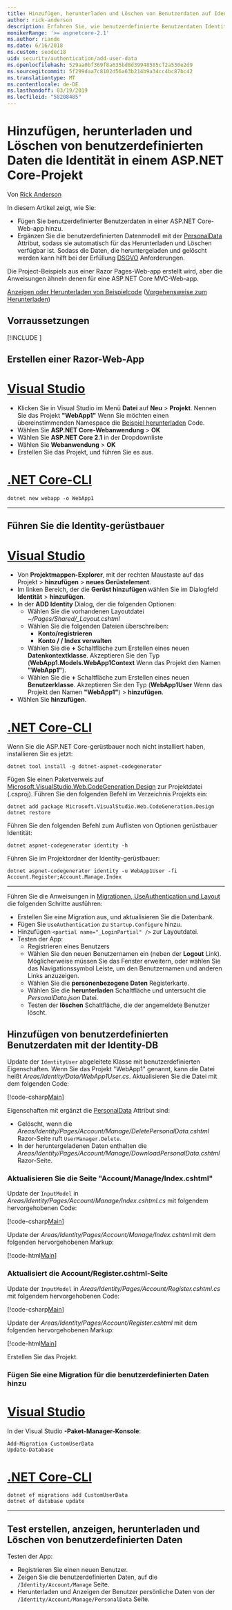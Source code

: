```yaml
---
title: Hinzufügen, herunterladen und Löschen von Benutzerdaten auf Identität in einem ASP.NET Core-Projekt
author: rick-anderson
description: Erfahren Sie, wie benutzerdefinierte Benutzerdaten Identität in einem ASP.NET Core-Projekt hinzugefügt. Löschen von Daten pro DSGVO.
monikerRange: '>= aspnetcore-2.1'
ms.author: riande
ms.date: 6/16/2018
ms.custom: seodec18
uid: security/authentication/add-user-data
ms.openlocfilehash: 529aa0bf369f8a635bd8d39948585cf2a530e2d9
ms.sourcegitcommit: 5f299daa7c8102d56a63b214b9a34cc4bc87bc42
ms.translationtype: MT
ms.contentlocale: de-DE
ms.lasthandoff: 03/19/2019
ms.locfileid: "58208485"
---
```

# <a name="add-download-and-delete-custom-user-data-to-identity-in-an-aspnet-core-project"></a>Hinzufügen, herunterladen und Löschen von benutzerdefinierten Daten die Identität in einem ASP.NET Core-Projekt

Von [Rick Anderson](https://twitter.com/RickAndMSFT)

In diesem Artikel zeigt, wie Sie:

* Fügen Sie benutzerdefinierter Benutzerdaten in einer ASP.NET Core-Web-app hinzu.
* Ergänzen Sie die benutzerdefinierten Datenmodell mit der [PersonalData](/dotnet/api/microsoft.aspnetcore.identity.personaldataattribute?view=aspnetcore-2.1) Attribut, sodass sie automatisch für das Herunterladen und Löschen verfügbar ist. Sodass die Daten, die heruntergeladen und gelöscht werden kann hilft bei der Erfüllung [DSGVO](xref:security/gdpr) Anforderungen.

Die Project-Beispiels aus einer Razor Pages-Web-app erstellt wird, aber die Anweisungen ähneln denen für eine ASP.NET Core MVC-Web-app.

[Anzeigen oder Herunterladen von Beispielcode](https://github.com/aspnet/Docs/tree/live/aspnetcore/security/authentication/add-user-data/sample) ([Vorgehensweise zum Herunterladen](xref:index#how-to-download-a-sample))

## <a name="prerequisites"></a>Vorraussetzungen

[!INCLUDE [](~/includes/2.1-SDK.md)]

## <a name="create-a-razor-web-app"></a>Erstellen einer Razor-Web-App

# <a name="visual-studiotabvisual-studio"></a>[Visual Studio](#tab/visual-studio)

* Klicken Sie in Visual Studio im Menü **Datei** auf **Neu** > **Projekt**. Nennen Sie das Projekt **"WebApp1"** Wenn Sie möchten einen übereinstimmenden Namespace die [Beispiel herunterladen](https://github.com/aspnet/Docs/tree/live/aspnetcore/security/authentication/add-user-data/sample) Code.
* Wählen Sie **ASP.NET Core-Webanwendung** > **OK**
* Wählen Sie **ASP.NET Core 2.1** in der Dropdownliste
* Wählen Sie **Webanwendung**  > **OK**
* Erstellen Sie das Projekt, und führen Sie es aus.

# <a name="net-core-clitabnetcore-cli"></a>[.NET Core-CLI](#tab/netcore-cli)

```cli
dotnet new webapp -o WebApp1
```

---

## <a name="run-the-identity-scaffolder"></a>Führen Sie die Identity-gerüstbauer

# <a name="visual-studiotabvisual-studio"></a>[Visual Studio](#tab/visual-studio)

* Von **Projektmappen-Explorer**, mit der rechten Maustaste auf das Projekt > **hinzufügen** > **neues Gerüstelement**.
* Im linken Bereich, der die **Gerüst hinzufügen** wählen Sie im Dialogfeld **Identität** > **hinzufügen**.
* In der **ADD Identity** Dialog, der die folgenden Optionen:
  * Wählen Sie die vorhandenen Layoutdatei *~/Pages/Shared/_Layout.cshtml*
  * Wählen Sie die folgenden Dateien überschreiben:
    * **Konto/registrieren**
    * **Konto / / Index verwalten**
  * Wählen Sie die **+** Schaltfläche zum Erstellen eines neuen **Datenkontextklasse**. Akzeptieren Sie den Typ (**WebApp1.Models.WebApp1Context** Wenn das Projekt den Namen **"WebApp1"**).
  * Wählen Sie die **+** Schaltfläche zum Erstellen eines neuen **Benutzerklasse**. Akzeptieren Sie den Typ (**WebApp1User** Wenn das Projekt den Namen **"WebApp1"**) > **hinzufügen**.
* Wählen Sie **hinzufügen**.

# <a name="net-core-clitabnetcore-cli"></a>[.NET Core-CLI](#tab/netcore-cli)

Wenn Sie die ASP.NET Core-gerüstbauer noch nicht installiert haben, installieren Sie es jetzt:

```cli
dotnet tool install -g dotnet-aspnet-codegenerator
```

Fügen Sie einen Paketverweis auf [Microsoft.VisualStudio.Web.CodeGeneration.Design](https://www.nuget.org/packages/Microsoft.VisualStudio.Web.CodeGeneration.Design/) zur Projektdatei (.csproj). Führen Sie den folgenden Befehl im Verzeichnis Projekts ein:

```cli
dotnet add package Microsoft.VisualStudio.Web.CodeGeneration.Design
dotnet restore
```

Führen Sie den folgenden Befehl zum Auflisten von Optionen gerüstbauer Identität:

```cli
dotnet aspnet-codegenerator identity -h
```

Führen Sie im Projektordner der Identity-gerüstbauer:

```cli
dotnet aspnet-codegenerator identity -u WebApp1User -fi Account.Register;Account.Manage.Index
```

---

Führen Sie die Anweisungen in [Migrationen, UseAuthentication und Layout](xref:security/authentication/scaffold-identity#efm) die folgenden Schritte ausführen:

* Erstellen Sie eine Migration aus, und aktualisieren Sie die Datenbank.
* Fügen Sie `UseAuthentication` zu `Startup.Configure` hinzu.
* Hinzufügen `<partial name="_LoginPartial" />` zur Layoutdatei.
* Testen der App:
  * Registrieren eines Benutzers
  * Wählen Sie den neuen Benutzernamen ein (neben der **Logout** Link). Möglicherweise müssen Sie das Fenster erweitern, oder wählen Sie das Navigationssymbol Leiste, um den Benutzernamen und anderen Links anzuzeigen.
  * Wählen Sie die **personenbezogene Daten** Registerkarte.
  * Wählen Sie die **herunterladen** Schaltfläche und untersucht die *PersonalData.json* Datei.
  * Testen der **löschen** Schaltfläche, die der angemeldete Benutzer löscht.

## <a name="add-custom-user-data-to-the-identity-db"></a>Hinzufügen von benutzerdefinierten Benutzerdaten mit der Identity-DB

Update der `IdentityUser` abgeleitete Klasse mit benutzerdefinierten Eigenschaften. Wenn Sie das Projekt "WebApp1" genannt, kann die Datei heißt *Areas/Identity/Data/WebApp1User.cs*. Aktualisieren Sie die Datei mit dem folgenden Code:

[!code-csharp[Main](add-user-data/sample/Areas/Identity/Data/WebApp1User.cs)]

Eigenschaften mit ergänzt die [PersonalData](/dotnet/api/microsoft.aspnetcore.identity.personaldataattribute?view=aspnetcore-2.1) Attribut sind:

* Gelöscht, wenn die *Areas/Identity/Pages/Account/Manage/DeletePersonalData.cshtml* Razor-Seite ruft `UserManager.Delete`.
* In der heruntergeladenen Daten enthalten die *Areas/Identity/Pages/Account/Manage/DownloadPersonalData.cshtml* Razor-Seite.

### <a name="update-the-accountmanageindexcshtml-page"></a>Aktualisieren Sie die Seite "Account/Manage/Index.cshtml"

Update der `InputModel` in *Areas/Identity/Pages/Account/Manage/Index.cshtml.cs* mit folgendem hervorgehobenen Code:

[!code-csharp[Main](add-user-data/sample/Areas/Identity/Pages/Account/Manage/Index.cshtml.cs?name=snippet&highlight=28-36,63-64,87-95,120)]

Update der *Areas/Identity/Pages/Account/Manage/Index.cshtml* mit dem folgenden hervorgehobenen Markup:

[!code-html[Main](add-user-data/sample/Areas/Identity/Pages/Account/Manage/Index.cshtml?highlight=34-41)]

### <a name="update-the-accountregistercshtml-page"></a>Aktualisiert die Account/Register.cshtml-Seite

Update der `InputModel` in *Areas/Identity/Pages/Account/Register.cshtml.cs* mit folgendem hervorgehobenen Code:

[!code-csharp[Main](add-user-data/sample/Areas/Identity/Pages/Account/Register.cshtml.cs?name=snippet&highlight=8-16,43,44)]

Update der *Areas/Identity/Pages/Account/Register.cshtml* mit dem folgenden hervorgehobenen Markup:

[!code-html[Main](add-user-data/sample/Areas/Identity/Pages/Account/Register.cshtml?highlight=16-25)]

Erstellen Sie das Projekt.

### <a name="add-a-migration-for-the-custom-user-data"></a>Fügen Sie eine Migration für die benutzerdefinierten Daten hinzu

# <a name="visual-studiotabvisual-studio"></a>[Visual Studio](#tab/visual-studio)

In der Visual Studio **-Paket-Manager-Konsole**:

```PMC
Add-Migration CustomUserData
Update-Database
```

# <a name="net-core-clitabnetcore-cli"></a>[.NET Core-CLI](#tab/netcore-cli)

```cli
dotnet ef migrations add CustomUserData
dotnet ef database update
```

---

## <a name="test-create-view-download-delete-custom-user-data"></a>Test erstellen, anzeigen, herunterladen und Löschen von benutzerdefinierten Daten

Testen der App:

* Registrieren Sie einen neuen Benutzer.
* Zeigen Sie die benutzerdefinierten Daten, auf die `/Identity/Account/Manage` Seite.
* Herunterladen und Anzeigen der Benutzer persönliche Daten von der `/Identity/Account/Manage/PersonalData` Seite.
